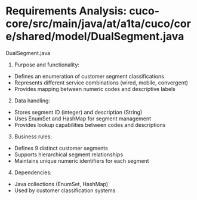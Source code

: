 # Requirements Analysis: cuco-core/src/main/java/at/a1ta/cuco/core/shared/model/DualSegment.java

DualSegment.java
1. Purpose and functionality:
- Defines an enumeration of customer segment classifications
- Represents different service combinations (wired, mobile, convergent)
- Provides mapping between numeric codes and descriptive labels

2. Data handling:
- Stores segment ID (integer) and description (String)
- Uses EnumSet and HashMap for segment management
- Provides lookup capabilities between codes and descriptions

3. Business rules:
- Defines 9 distinct customer segments
- Supports hierarchical segment relationships
- Maintains unique numeric identifiers for each segment

4. Dependencies:
- Java collections (EnumSet, HashMap)
- Used by customer classification systems
